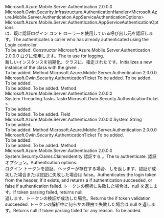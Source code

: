 <Type Name="AppServiceAuthenticationHandler" FullName="Microsoft.Azure.Mobile.Server.Authentication.AppServiceAuthenticationHandler">
  <TypeSignature Language="C#" Value="public class AppServiceAuthenticationHandler : Microsoft.Owin.Security.Infrastructure.AuthenticationHandler&lt;Microsoft.Azure.Mobile.Server.Authentication.AppServiceAuthenticationOptions&gt;" />
  <TypeSignature Language="ILAsm" Value=".class public auto ansi beforefieldinit AppServiceAuthenticationHandler extends Microsoft.Owin.Security.Infrastructure.AuthenticationHandler`1&lt;class Microsoft.Azure.Mobile.Server.Authentication.AppServiceAuthenticationOptions&gt;" />
  <TypeSignature Language="DocId" Value="T:Microsoft.Azure.Mobile.Server.Authentication.AppServiceAuthenticationHandler" />
  <TypeSignature Language="VB.NET" Value="Public Class AppServiceAuthenticationHandler&#xA;Inherits AuthenticationHandler(Of AppServiceAuthenticationOptions)" />
  <TypeSignature Language="F#" Value="type AppServiceAuthenticationHandler = class&#xA;    inherit AuthenticationHandler&lt;AppServiceAuthenticationOptions&gt;" />
  <AssemblyInfo>
    <AssemblyName>Microsoft.Azure.Mobile.Server.Authentication</AssemblyName>
    <AssemblyVersion>2.0.0.0</AssemblyVersion>
  </AssemblyInfo>
  <Base>
    <BaseTypeName>Microsoft.Owin.Security.Infrastructure.AuthenticationHandler&lt;Microsoft.Azure.Mobile.Server.Authentication.AppServiceAuthenticationOptions&gt;</BaseTypeName>
    <BaseTypeArguments>
      <BaseTypeArgument TypeParamName="!0">Microsoft.Azure.Mobile.Server.Authentication.AppServiceAuthenticationOptions</BaseTypeArgument>
    </BaseTypeArguments>
  </Base>
  <Interfaces />
  <Docs>
    <summary>
            <span data-ttu-id="3426d-101"><see cref="T:Microsoft.Azure.Mobile.Server.Authentication.AppServiceAuthenticationHandler" />は、既に認証ログイン コント ローラーを使用している呼び出し元を認証します。</span><span class="sxs-lookup"><span data-stu-id="3426d-101">The <see cref="T:Microsoft.Azure.Mobile.Server.Authentication.AppServiceAuthenticationHandler" /> authenticates a caller who has already authenticated using the Login controller.</span></span>
            </summary>
    <remarks>To be added.</remarks>
  </Docs>
  <Members>
    <Member MemberName=".ctor">
      <MemberSignature Language="C#" Value="public AppServiceAuthenticationHandler (Microsoft.Owin.Logging.ILogger logger);" />
      <MemberSignature Language="ILAsm" Value=".method public hidebysig specialname rtspecialname instance void .ctor(class Microsoft.Owin.Logging.ILogger logger) cil managed" />
      <MemberSignature Language="DocId" Value="M:Microsoft.Azure.Mobile.Server.Authentication.AppServiceAuthenticationHandler.#ctor(Microsoft.Owin.Logging.ILogger)" />
      <MemberSignature Language="VB.NET" Value="Public Sub New (logger As ILogger)" />
      <MemberSignature Language="F#" Value="new Microsoft.Azure.Mobile.Server.Authentication.AppServiceAuthenticationHandler : Microsoft.Owin.Logging.ILogger -&gt; Microsoft.Azure.Mobile.Server.Authentication.AppServiceAuthenticationHandler" Usage="new Microsoft.Azure.Mobile.Server.Authentication.AppServiceAuthenticationHandler logger" />
      <MemberType>Constructor</MemberType>
      <AssemblyInfo>
        <AssemblyName>Microsoft.Azure.Mobile.Server.Authentication</AssemblyName>
        <AssemblyVersion>2.0.0.0</AssemblyVersion>
      </AssemblyInfo>
      <Parameters>
        <Parameter Name="logger" Type="Microsoft.Owin.Logging.ILogger" />
      </Parameters>
      <Docs>
        <param name="logger"><span data-ttu-id="3426d-102"><see cref="T:Microsoft.Owin.Logging.ILogger" />ログに使用します。</span><span class="sxs-lookup"><span data-stu-id="3426d-102">The <see cref="T:Microsoft.Owin.Logging.ILogger" /> to use for logging.</span></span></param>
        <summary>
            <span data-ttu-id="3426d-103">新しいインスタンスを初期化、<see cref="T:Microsoft.Azure.Mobile.Server.Authentication.AppServiceAuthenticationHandler" />クラスに、指定された<paramref name="logger" />です。</span><span class="sxs-lookup"><span data-stu-id="3426d-103">Initializes a new instance of the <see cref="T:Microsoft.Azure.Mobile.Server.Authentication.AppServiceAuthenticationHandler" /> class with the given <paramref name="logger" />.</span></span>
            </summary>
        <remarks>To be added.</remarks>
      </Docs>
    </Member>
    <Member MemberName="Authenticate">
      <MemberSignature Language="C#" Value="protected virtual Microsoft.Owin.Security.AuthenticationTicket Authenticate (Microsoft.Owin.IOwinRequest request, Microsoft.Azure.Mobile.Server.Authentication.AppServiceAuthenticationOptions options);" />
      <MemberSignature Language="ILAsm" Value=".method familyhidebysig newslot virtual instance class Microsoft.Owin.Security.AuthenticationTicket Authenticate(class Microsoft.Owin.IOwinRequest request, class Microsoft.Azure.Mobile.Server.Authentication.AppServiceAuthenticationOptions options) cil managed" />
      <MemberSignature Language="DocId" Value="M:Microsoft.Azure.Mobile.Server.Authentication.AppServiceAuthenticationHandler.Authenticate(Microsoft.Owin.IOwinRequest,Microsoft.Azure.Mobile.Server.Authentication.AppServiceAuthenticationOptions)" />
      <MemberSignature Language="VB.NET" Value="Protected Overridable Function Authenticate (request As IOwinRequest, options As AppServiceAuthenticationOptions) As AuthenticationTicket" />
      <MemberSignature Language="F#" Value="abstract member Authenticate : Microsoft.Owin.IOwinRequest * Microsoft.Azure.Mobile.Server.Authentication.AppServiceAuthenticationOptions -&gt; Microsoft.Owin.Security.AuthenticationTicket&#xA;override this.Authenticate : Microsoft.Owin.IOwinRequest * Microsoft.Azure.Mobile.Server.Authentication.AppServiceAuthenticationOptions -&gt; Microsoft.Owin.Security.AuthenticationTicket" Usage="appServiceAuthenticationHandler.Authenticate (request, options)" />
      <MemberType>Method</MemberType>
      <AssemblyInfo>
        <AssemblyName>Microsoft.Azure.Mobile.Server.Authentication</AssemblyName>
        <AssemblyVersion>2.0.0.0</AssemblyVersion>
      </AssemblyInfo>
      <ReturnValue>
        <ReturnType>Microsoft.Owin.Security.AuthenticationTicket</ReturnType>
      </ReturnValue>
      <Parameters>
        <Parameter Name="request" Type="Microsoft.Owin.IOwinRequest" />
        <Parameter Name="options" Type="Microsoft.Azure.Mobile.Server.Authentication.AppServiceAuthenticationOptions" />
      </Parameters>
      <Docs>
        <param name="request">To be added.</param>
        <param name="options">To be added.</param>
        <summary>To be added.</summary>
        <returns>To be added.</returns>
        <remarks>To be added.</remarks>
      </Docs>
    </Member>
    <Member MemberName="AuthenticateCoreAsync">
      <MemberSignature Language="C#" Value="protected override System.Threading.Tasks.Task&lt;Microsoft.Owin.Security.AuthenticationTicket&gt; AuthenticateCoreAsync ();" />
      <MemberSignature Language="ILAsm" Value=".method familyhidebysig virtual instance class System.Threading.Tasks.Task`1&lt;class Microsoft.Owin.Security.AuthenticationTicket&gt; AuthenticateCoreAsync() cil managed" />
      <MemberSignature Language="DocId" Value="M:Microsoft.Azure.Mobile.Server.Authentication.AppServiceAuthenticationHandler.AuthenticateCoreAsync" />
      <MemberSignature Language="VB.NET" Value="Protected Overrides Function AuthenticateCoreAsync () As Task(Of AuthenticationTicket)" />
      <MemberSignature Language="F#" Value="override this.AuthenticateCoreAsync : unit -&gt; System.Threading.Tasks.Task&lt;Microsoft.Owin.Security.AuthenticationTicket&gt;" Usage="appServiceAuthenticationHandler.AuthenticateCoreAsync " />
      <MemberType>Method</MemberType>
      <AssemblyInfo>
        <AssemblyName>Microsoft.Azure.Mobile.Server.Authentication</AssemblyName>
        <AssemblyVersion>2.0.0.0</AssemblyVersion>
      </AssemblyInfo>
      <ReturnValue>
        <ReturnType>System.Threading.Tasks.Task&lt;Microsoft.Owin.Security.AuthenticationTicket&gt;</ReturnType>
      </ReturnValue>
      <Parameters />
      <Docs>
        <summary>To be added.</summary>
        <returns>To be added.</returns>
        <remarks>To be added.</remarks>
      </Docs>
    </Member>
    <Member MemberName="AuthenticationHeaderName">
      <MemberSignature Language="C#" Value="public const string AuthenticationHeaderName;" />
      <MemberSignature Language="ILAsm" Value=".field public static literal string AuthenticationHeaderName" />
      <MemberSignature Language="DocId" Value="F:Microsoft.Azure.Mobile.Server.Authentication.AppServiceAuthenticationHandler.AuthenticationHeaderName" />
      <MemberSignature Language="VB.NET" Value="Public Const AuthenticationHeaderName As String " />
      <MemberSignature Language="F#" Value="val mutable AuthenticationHeaderName : string" Usage="Microsoft.Azure.Mobile.Server.Authentication.AppServiceAuthenticationHandler.AuthenticationHeaderName" />
      <MemberType>Field</MemberType>
      <AssemblyInfo>
        <AssemblyName>Microsoft.Azure.Mobile.Server.Authentication</AssemblyName>
        <AssemblyVersion>2.0.0.0</AssemblyVersion>
      </AssemblyInfo>
      <ReturnValue>
        <ReturnType>System.String</ReturnType>
      </ReturnValue>
      <Docs>
        <summary>To be added.</summary>
        <remarks>To be added.</remarks>
      </Docs>
    </Member>
    <Member MemberName="CreateAuthenticationTicket">
      <MemberSignature Language="C#" Value="protected virtual Microsoft.Owin.Security.AuthenticationTicket CreateAuthenticationTicket (System.Security.Claims.ClaimsIdentity identity);" />
      <MemberSignature Language="ILAsm" Value=".method familyhidebysig newslot virtual instance class Microsoft.Owin.Security.AuthenticationTicket CreateAuthenticationTicket(class System.Security.Claims.ClaimsIdentity identity) cil managed" />
      <MemberSignature Language="DocId" Value="M:Microsoft.Azure.Mobile.Server.Authentication.AppServiceAuthenticationHandler.CreateAuthenticationTicket(System.Security.Claims.ClaimsIdentity)" />
      <MemberSignature Language="VB.NET" Value="Protected Overridable Function CreateAuthenticationTicket (identity As ClaimsIdentity) As AuthenticationTicket" />
      <MemberSignature Language="F#" Value="abstract member CreateAuthenticationTicket : System.Security.Claims.ClaimsIdentity -&gt; Microsoft.Owin.Security.AuthenticationTicket&#xA;override this.CreateAuthenticationTicket : System.Security.Claims.ClaimsIdentity -&gt; Microsoft.Owin.Security.AuthenticationTicket" Usage="appServiceAuthenticationHandler.CreateAuthenticationTicket identity" />
      <MemberType>Method</MemberType>
      <AssemblyInfo>
        <AssemblyName>Microsoft.Azure.Mobile.Server.Authentication</AssemblyName>
        <AssemblyVersion>2.0.0.0</AssemblyVersion>
      </AssemblyInfo>
      <ReturnValue>
        <ReturnType>Microsoft.Owin.Security.AuthenticationTicket</ReturnType>
      </ReturnValue>
      <Parameters>
        <Parameter Name="identity" Type="System.Security.Claims.ClaimsIdentity" />
      </Parameters>
      <Docs>
        <param name="identity">To be added.</param>
        <summary>To be added.</summary>
        <returns>To be added.</returns>
        <remarks>To be added.</remarks>
      </Docs>
    </Member>
    <Member MemberName="ValidateIdentity">
      <MemberSignature Language="C#" Value="protected virtual System.Security.Claims.ClaimsIdentity ValidateIdentity (Microsoft.Owin.IOwinRequest request, Microsoft.Azure.Mobile.Server.Authentication.AppServiceAuthenticationOptions options);" />
      <MemberSignature Language="ILAsm" Value=".method familyhidebysig newslot virtual instance class System.Security.Claims.ClaimsIdentity ValidateIdentity(class Microsoft.Owin.IOwinRequest request, class Microsoft.Azure.Mobile.Server.Authentication.AppServiceAuthenticationOptions options) cil managed" />
      <MemberSignature Language="DocId" Value="M:Microsoft.Azure.Mobile.Server.Authentication.AppServiceAuthenticationHandler.ValidateIdentity(Microsoft.Owin.IOwinRequest,Microsoft.Azure.Mobile.Server.Authentication.AppServiceAuthenticationOptions)" />
      <MemberSignature Language="VB.NET" Value="Protected Overridable Function ValidateIdentity (request As IOwinRequest, options As AppServiceAuthenticationOptions) As ClaimsIdentity" />
      <MemberSignature Language="F#" Value="abstract member ValidateIdentity : Microsoft.Owin.IOwinRequest * Microsoft.Azure.Mobile.Server.Authentication.AppServiceAuthenticationOptions -&gt; System.Security.Claims.ClaimsIdentity&#xA;override this.ValidateIdentity : Microsoft.Owin.IOwinRequest * Microsoft.Azure.Mobile.Server.Authentication.AppServiceAuthenticationOptions -&gt; System.Security.Claims.ClaimsIdentity" Usage="appServiceAuthenticationHandler.ValidateIdentity (request, options)" />
      <MemberType>Method</MemberType>
      <AssemblyInfo>
        <AssemblyName>Microsoft.Azure.Mobile.Server.Authentication</AssemblyName>
        <AssemblyVersion>2.0.0.0</AssemblyVersion>
      </AssemblyInfo>
      <ReturnValue>
        <ReturnType>System.Security.Claims.ClaimsIdentity</ReturnType>
      </ReturnValue>
      <Parameters>
        <Parameter Name="request" Type="Microsoft.Owin.IOwinRequest" />
        <Parameter Name="options" Type="Microsoft.Azure.Mobile.Server.Authentication.AppServiceAuthenticationOptions" />
      </Parameters>
      <Docs>
        <param name="request"><span data-ttu-id="3426d-104">認証する <see cref="T:Microsoft.Owin.IOwinRequest" />。</span><span class="sxs-lookup"><span data-stu-id="3426d-104">The <see cref="T:Microsoft.Owin.IOwinRequest" /> to authenticate.</span></span></param>
        <param name="options"><span data-ttu-id="3426d-105">認証オプション。</span><span class="sxs-lookup"><span data-stu-id="3426d-105">Authentication options.</span></span></param>
        <summary>
            <span data-ttu-id="3426d-106">ログイン トークンを認証、<see cref="T:Microsoft.Owin.IOwinRequest" />ヘッダーが存在する場合、しを返します、<see cref="T:System.Security.Claims.ClaimsIdentity" />認証が成功した場合または認証に失敗した場合は false。</span><span class="sxs-lookup"><span data-stu-id="3426d-106">Authenticates the login token from the <see cref="T:Microsoft.Owin.IOwinRequest" /> header, if it exists, and returns a <see cref="T:System.Security.Claims.ClaimsIdentity" /> if authentication succeeded, or false if authentication failed.</span></span> <span data-ttu-id="3426d-107">トークンの解析に失敗した場合は、null を返します。</span><span class="sxs-lookup"><span data-stu-id="3426d-107">If token parsing failed, returns null.</span></span>
            </summary>
        <returns><span data-ttu-id="3426d-108">返します、<see cref="T:System.Security.Claims.ClaimsIdentity" />トークンの検証が成功した場合。</span><span class="sxs-lookup"><span data-stu-id="3426d-108">Returns the <see cref="T:System.Security.Claims.ClaimsIdentity" /> if token validation succeeded.</span></span>
            <span data-ttu-id="3426d-109">トークンの解析中に何らかの理由で失敗した場合は null を返します。</span><span class="sxs-lookup"><span data-stu-id="3426d-109">Returns null if token parsing failed for any reason.</span></span></returns>
        <remarks>To be added.</remarks>
      </Docs>
    </Member>
  </Members>
</Type>